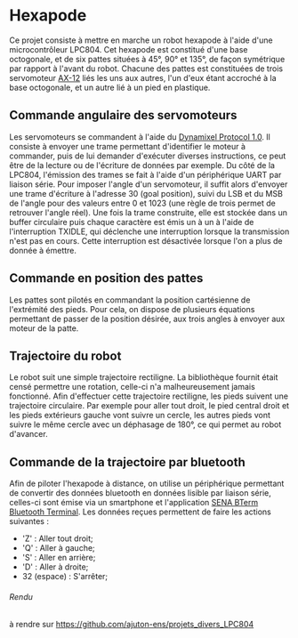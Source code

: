 # Hexapode
 Ce projet consiste à mettre en marche un robot hexapode à l'aide d'une microcontrôleur LPC804. 
 Cet hexapode est constitué d'une base octogonale, et de six pattes situées à 45°, 90° et 135°, de façon symétrique par rapport à l'avant du robot. 
 Chacune des pattes est constituées de trois servomoteur [AX-12](https://emanual.robotis.com/docs/en/dxl/ax/ax-12a/) liés les uns aux autres, l'un d'eux étant accroché à la base octogonale, et un autre lié à un pied en plastique.
 
## Commande angulaire des servomoteurs
 Les servomoteurs se commandent à l'aide du [Dynamixel Protocol 1.0](https://emanual.robotis.com/docs/en/dxl/protocol1/). 
 Il consiste à envoyer une trame permettant d'identifier le moteur à commander, puis de lui demander d'exécuter diverses instructions, ce peut être de la lecture ou de l'écriture de données par exemple. 
 Du côté de la LPC804, l'émission des trames se fait à l'aide d'un périphérique UART par liaison série. 
 Pour imposer l'angle d'un servomoteur, il suffit alors d'envoyer une trame d'écriture à l'adresse 30 (goal position), suivi du LSB et du MSB de l'angle pour des valeurs entre 0 et 1023 (une règle de trois permet de retrouver l'angle réel). 
 Une fois la trame construite, elle est stockée dans un buffer circulaire puis chaque caractère est émis un à un à l'aide de l'interruption TXIDLE, qui déclenche une interruption lorsque la transmission n'est pas en cours. 
 Cette interruption est désactivée lorsque l'on a plus de donnée à émettre.
 
## Commande en position des pattes
 Les pattes sont pilotés en commandant la position cartésienne de l'extrémité des pieds.
 Pour cela, on dispose de plusieurs équations permettant de passer de la position désirée, aux trois angles à envoyer aux moteur de la patte.
 
## Trajectoire du robot
 Le robot suit une simple trajectoire rectiligne.
 La bibliothèque fournit était censé permettre une rotation, celle-ci n'a malheureusement jamais fonctionné.
 Afin d'effectuer cette trajectoire rectiligne, les pieds suivent une trajectoire circulaire.
 Par exemple pour aller tout droit, le pied central droit et les pieds extérieurs gauche vont suivre un cercle, les autres pieds vont suivre le même cercle avec un déphasage de 180°, ce qui permet au robot d'avancer.
 
## Commande de la trajectoire par bluetooth
 Afin de piloter l'hexapode à distance, on utilise un périphérique permettant de convertir des données bluetooth en données lisible par liaison série, celles-ci sont émise via un smartphone et l'application [SENA BTerm Bluetooth Terminal](https://play.google.com/store/apps/details?id=com.sena.bterm&hl=fr&gl=US).
 Les données reçues permettent de faire les actions suivantes : 
  * 'Z' : Aller tout droit; 
  * 'Q' : Aller à gauche;
  * 'S' : Aller en arrière;
  * 'D' : Aller à droite;
  * 32 (espace) : S'arrêter; 
 
###### Rendu
 à rendre sur https://github.com/ajuton-ens/projets_divers_LPC804
